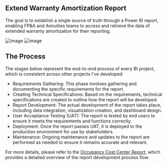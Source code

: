 ## Extend Warranty Amortization Report
The goal is to establish a single source of truth through a Power BI report, enabling FP&A and Annuities teams to access and retrieve the data of extended warranty amortization for their reporting.

![image](https://github.com/greatcyan/cyrus-baruc-data-analytics-portfolio/assets/95137493/4bc29aca-ef8a-42f9-bd3f-03d2520b2b19)
![image](https://github.com/greatcyan/cyrus-baruc-data-analytics-portfolio/assets/95137493/4ebb2860-abc8-4c53-8976-0b956fcc2978)

## The Process
The stages below represent the end-to-end process of every BI project, which is consistent across other projects I've developed:
- Requirements Gathering: This phase involves gathering and documenting the specific requirements for the report.
- Creating Technical Specifications: Based on the requirements, technical specifications are created to outline how the report will be developed.
- Report Development: The actual development of the report takes place, including data integration, visualization creation, and dashboard design.
- User Acceptance Testing (UAT): The report is tested by end users to ensure it meets the requirements and functions correctly.
- Deployment: Once the report passes UAT, it is deployed to the production environment for use by stakeholders.
- Maintenance: Ongoing maintenance and updates to the report are performed as needed to ensure it remains accurate and relevant.

For more details, please refer to the [Occupancy Cost Center Report](Occupancy_CC_Report.md), which provides a detailed overview of the report development process flow.
